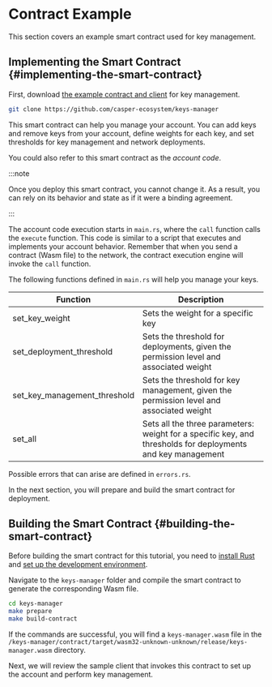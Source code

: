 # Contract Example

This section covers an example smart contract used for key management.

## Implementing the Smart Contract {#implementing-the-smart-contract}

First, download [the example contract and client](https://github.com/casper-ecosystem/keys-manager) for key management.

```bash
git clone https://github.com/casper-ecosystem/keys-manager
```

This smart contract can help you manage your account. You can add keys and remove keys from your account, define weights for each key, and set thresholds for key management and network deployments.

You could also refer to this smart contract as the _account code_. 

:::note

Once you deploy this smart contract, you cannot change it. As a result, you can rely on its behavior and state as if it were a binding agreement.

:::

The account code execution starts in `main.rs`, where the `call` function calls the `execute` function. This code is similar to a script that executes and implements your account behavior. Remember that when you send a contract (Wasm file) to the network, the contract execution engine will invoke the `call` function. 

The following functions defined in `main.rs` will help you manage your keys. 

| Function                      | Description                                                                                            |
| ----------------------------- | -------------------------------------------------------------------------------------------------------|
| set_key_weight                | Sets the weight for a specific key                                                                     |
| set_deployment_threshold      | Sets the threshold for deployments, given the permission level and associated weight                   |
| set_key_management_threshold  | Sets the threshold for key management, given the permission level and associated weight                |
| set_all                       | Sets all the three parameters: weight for a specific key, and thresholds for deployments and key management |

Possible errors that can arise are defined in `errors.rs`. 

In the next section, you will prepare and build the smart contract for deployment.

## Building the Smart Contract {#building-the-smart-contract}

Before building the smart contract for this tutorial, you need to [install Rust](../../writing-contracts/getting-started.md) and [set up the development environment](../../writing-contracts/getting-started.md#development-environment-setup).

Navigate to the `keys-manager` folder and compile the smart contract to generate the corresponding Wasm file.

```bash
cd keys-manager
make prepare
make build-contract
```

If the commands are successful, you will find a `keys-manager.wasm` file in the `/keys-manager/contract/target/wasm32-unknown-unknown/release/keys-manager.wasm` directory.

Next, we will review the sample client that invokes this contract to set up the account and perform key management.
